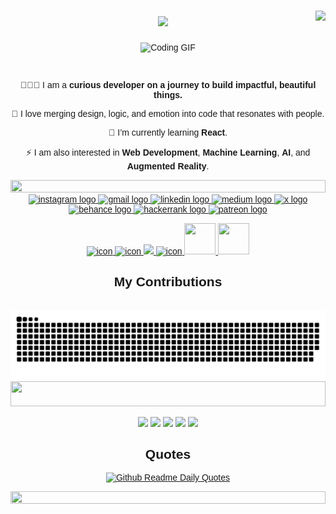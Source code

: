 <div style="font-family: 'Poppins', sans-serif;">

<img align="right" src="https://visitor-badge.laobi.icu/badge?page_id=MSB-io.MSB-io"/>

<h1 align="center">
<img src="https://readme-typing-svg.herokuapp.com/?font=Poppins&weight=600&size=35&center=true&vCenter=true&width=500&height=70&duration=3300&lines=Hello+Everyone!+👋;+I'm+Manthan+Bhosale!;" /></h1>

<p align="center">
  <img src="https://media3.giphy.com/media/v1.Y2lkPTc5MGI3NjExcWtkdnFsYmozZXUwNTlxYzh5aGY0ZjY1OG80ODBvYXY2N3I4eDUyMSZlcD12MV9pbnRlcm5hbF9naWZfYnlfaWQmY3Q9Zw/f3iwJFOVOwuy7K6FFw/giphy.gif" alt="Coding GIF">
</p>
<br/>

<div align="center">
 
 🧑🏻‍💻 I am a **curious developer on a journey to build impactful, beautiful things.**
 
 🚀 I love merging design, logic, and emotion into code that resonates with people.

🌱 I’m currently learning **React**.

⚡ I am also interested in **Web Development**, **Machine Learning**, **AI**, and **Augmented Reality**.

</div>

<img src="https://i.imgur.com/dBaSKWF.gif" height="20" width="100%">

<div align="center">
  <a href="https://www.instagram.com/only.msb/" target="_blank">
    <img src="https://img.shields.io/static/v1?message=Instagram&logo=instagram&label=&color=E4405F&logoColor=white&labelColor=&style=for-the-badge" height="31" alt="instagram logo"  />
  </a>
  <a href="https://mail.google.com/mail/?view=cm&fs=1&to=cryptomb2006@gmail.com" target="_blank">
    <img src="https://img.shields.io/static/v1?message=Gmail&logo=gmail&label=&color=D14836&logoColor=white&labelColor=&style=for-the-badge" height="31" alt="gmail logo"  />
  </a>
  <a href="https://www.linkedin.com/in/msb-io" target="_blank">
    <img src="https://img.shields.io/static/v1?message=LinkedIn&logo=linkedin&label=&color=0077B5&logoColor=white&labelColor=&style=for-the-badge" height="31" alt="linkedin logo"  />
  </a>
  <a href="#" target="_blank">
    <img src="https://img.shields.io/static/v1?message=Medium&logo=medium&label=&color=12100E&logoColor=white&labelColor=&style=for-the-badge" height="31" alt="medium logo" />
  </a>
  <a href="https://x.com/Msb_2006" target="_blank">
    <img src="https://img.shields.io/static/v1?message=X&logo=x&label=&color=000000&logoColor=white&labelColor=&style=for-the-badge" height="31" alt="x logo"  />
  </a>
  <a href="#" target="_blank">
    <img src="https://img.shields.io/static/v1?message=Behance&logo=behance&label=&color=1769ff&logoColor=white&labelColor=&style=for-the-badge" height="31" alt="behance logo"  />
  </a>
  <a href="#" target="_blank">
    <img src="https://img.shields.io/static/v1?message=HackerRank&logo=hackerrank&label=&color=2EC866&logoColor=white&labelColor=&style=for-the-badge" height="31" alt="hackerrank logo"  />
  </a>
  <a href="#" target="_blank">
    <img src="https://img.shields.io/static/v1?message=Patreon&logo=patreon&label=&color=F96854&logoColor=white&labelColor=&style=for-the-badge" height="31" alt="patreon logo"  />
  </a>
</div>

<p align="center">
  <a href="https://skillicons.dev">
    <img src="https://techstack-generator.vercel.app/python-icon.svg" alt="icon" width="50" height="50" />
    <img src="https://techstack-generator.vercel.app/cpp-icon.svg" alt="icon" width="60" height="60" />
    <img src="https://skillicons.dev/icons?i=git,github,c,vscode,blender,figma,mysql,typescript,html,css,wordpress&theme=light" />
    <img src="https://sp-ao.shortpixel.ai/client/to_auto,q_lossless,ret_img,w_300,h_300/https://fullsteam.mit.edu/wp-content/uploads/2020/03/ScratchLogo-300x300.png" alt="icon" width="50" height="50" />
    <img src="https://media.licdn.com/dms/image/D5612AQGny7xsSSLQ-A/article-cover_image-shrink_600_2000/0/1699480666080?e=2147483647&v=beta&t=3jmL98hJa2MwOmEPsQZ9t3zAH3CjBLEIL-ugNdJ31tY" width="50" height="50">
    <img src="https://www.appsheet.com/Content/img/material/appsheet_rebrand_logo.svg" width="50" height="50">
  </a>
</p>

<div align="center">
  <h2 style="font-family: 'Poppins', sans-serif; font-weight: 600;"> My Contributions </h2>
  <br>
  <picture>
    <source media="(prefers-color-scheme: dark)" srcset="https://raw.githubusercontent.com/platane/platane/output/github-contribution-grid-snake-dark.svg">
    <source media="(prefers-color-scheme: light)" srcset="https://raw.githubusercontent.com/platane/platane/output/github-contribution-grid-snake.svg">
    <img alt="snake eating my contributions" src="https://raw.githubusercontent.com/platane/platane/output/github-contribution-grid-snake.svg" />
  </picture>

</div>

<img src="https://i.imgur.com/dBaSKWF.gif" height="40" width="100%">

<div align="center">

![](https://github-readme-activity-graph.vercel.app/graph?username=MSB-io&bg_color=ffffff&color=0042aa&line=b88504&point=0061ff&area=true&area_color=f2c33f&hide_border=true)
![](http://github-profile-summary-cards.vercel.app/api/cards/repos-per-language?username=MSB-io&theme=solarized)
![](http://github-profile-summary-cards.vercel.app/api/cards/most-commit-language?username=MSB-io&theme=transparent)
![](http://github-profile-summary-cards.vercel.app/api/cards/stats?username=MSB-io&theme=transparent)
![](http://github-profile-summary-cards.vercel.app/api/cards/productive-time?username=MSB-io&theme=solarized&utcOffset=5.3)

</div>

<div align="center">
  <h2 style="font-family: 'Poppins', sans-serif; font-weight: 600;"> Quotes </h2>

[![Github Readme Daily Quotes](https://readme-daily-quotes.vercel.app/api?theme=vue)](https://github.com/cheehwatang/github-readme-daily-quotes)

</div>
</div>

<img src="https://i.imgur.com/dBaSKWF.gif" height="20" width="100%">
